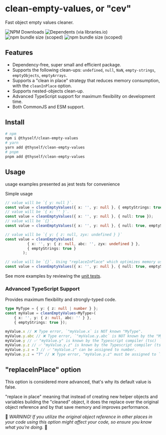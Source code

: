 # clean-empty-values, or "cev"

Fast object empty values cleaner.


![NPM Downloads](https://img.shields.io/npm/dy/%40thyself%2Fclean-empty-values)
![Dependents (via libraries.io)](https://img.shields.io/librariesio/dependents/npm/%40thyself%2Fclean-empty-values)
![npm bundle size (scoped)](https://img.shields.io/bundlephobia/min/%40thyself/clean-empty-values)
![npm bundle size (scoped)](https://img.shields.io/bundlephobia/minzip/%40thyself/clean-empty-values)


## Features

* Dependency-free, super small and efficient package.
* Supports the following clean-ups: `undefined`, `null`, `NaN`, `empty-strings`, `emptyObjects`, `emptyArrays`.
* Supports a "clean in place" strategy that reduces memory consumption, with the `cleanInPlace` option.
* Supports nested-objects clean-up.
* Advanced TypeScript support for maximum flexibility on development time.
* Both CommonJS and ESM support.

## Install

```bash
# npm
npm i @thyself/clean-empty-values
# yarn
yarn add @thyself/clean-empty-values
# pnpm
pnpm add @thyself/clean-empty-values
```

## Usage

usage examples presented as jest tests for convenience

Simple usage

```ts
// value will be `{ y: null }`.
const value = cleanEmptyValues({ x: '', y: null }, { emptyStrings: true });
// value will be `{ x: '' }`.
const value = cleanEmptyValues({ x: '', y: null }, { null: true });
// value will be `{}`.
const value = cleanEmptyValues({ x: '', y: null }, { null: true, emptyStrings: true }); 

// value will be `{ y: { z: null, zyx: undefined } }`
const value = cleanEmptyValues(
          { x: '', y: { z: null, abc: '', zyx: undefined } },
          { emptyStrings: true }
        );

// value will be `{}`. Using "replaceInPlace" which optimizes memory usage.
const value = cleanEmptyValues({ x: '', y: null }, { null: true, emptyStrings: true, replaceInPlace: true }); 
```

See more examples by reviewing the [unit tests](https://github.com/theoffricial/thyself/blob/main/packages/cev/src/lib/clean-empty-values.spec.ts).


### Advanced TypeScript Support
Provides maximum flexibility and strongly-typed code.

```ts
type MyType = { y: { z: null | number } };
const myValue = cleanEmptyValues<MyType>(
    { x: '', y: { z: null, abc: '' } }, 
    { emptyStrings: true });

myValue.x // ❌ Type error, `"myValue.x` is NOT known "MyType".
myValue.y.abc // ❌ Type error, `"myValue.y.abc` is NOT known by the "MyType"
myValue.y // ✅ "myValue.y" is known by the Typescript compiler (tsc)
myValue.y.z // ✅ "myValue.y.z" is known by the Typescript compiler (tsc)
myValue.y.z = 7 // ✅ "myValue.z" can be assigned to number.
myValue.y.z = "7" // ❌ Type error, "myValue.y.z" must be assigned to `null | number`
```

## "replaceInPlace" option

This option is considered more advanced, that's why its default value is false.

"replace in place" meaning that instead of creating new helper objects and variables building the "cleaned" object, it does the replace over the original object reference and by that save memory and improves performance.

🚧 _WARNING! If you utilize the original object reference in other places in your code using this option might affect your code, so ensure you know what you're doing._ 🚧